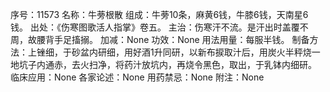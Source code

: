 序号：11573
名称：牛蒡根散
组成：牛蒡10条，麻黄6钱，牛膝6钱，天南星6钱。
出处：《伤寒图歌活人指掌》卷五。
主治：伤寒汗不流。是汗出时盖覆不周，故腰背手足搐搦。
加减：None
功效：None
用法用量：每服半钱。
制备方法：上锉细，于砂盆内研细，用好酒1升同研，以新布捩取汁后，用炭火半秤烧一地坑子内通赤，去火扫净，将药汁放坑内，再烧令黑色，取出，于乳钵内细研。
临床应用：None
各家论述：None
用药禁忌：None
附注：None
